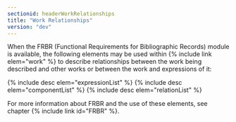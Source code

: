 ```yaml
---
sectionid: headerWorkRelationships
title: "Work Relationships"
version: "dev"
---
```


When the FRBR (Functional Requirements for Bibliographic Records) module is available, the following elements may be used within {% include link elem="work" %} to describe relationships between the work being described and other works or between the work and expressions of it:

  
{% include desc elem="expressionList" %} 
{% include desc elem="componentList" %} 
{% include desc elem="relationList" %} 
 

For more information about FRBR and the use of these elements, see chapter {% include link id="FRBR" %}.
